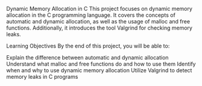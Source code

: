 Dynamic Memory Allocation in C
This project focuses on dynamic memory allocation in the C programming language. It covers the concepts of automatic and dynamic allocation, as well as the usage of malloc and free functions. Additionally, it introduces the tool Valgrind for checking memory leaks.

Learning Objectives
By the end of this project, you will be able to:

Explain the difference between automatic and dynamic allocation
Understand what malloc and free functions do and how to use them
Identify when and why to use dynamic memory allocation
Utilize Valgrind to detect memory leaks in C programs
